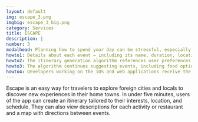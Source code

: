 ```yaml
---
layout: default
img: escape_3.png
imgbig: escape_3_big.png
category: Services
title: ESCAPE
description: |
number: 3
modalhead: Planning how to spend your day can be stressful, especially given the endless possibilities and overwhelming amount of content available on the internet. Sometimes you just want to be told where to go and a suggestion for how long you should spend there.  If you’re unhappy with your generated itinerary, you can choose to regenerate your entire schedule, or lock in certain events and regenerate the rest until you’ve planned your perfect day.<br/><br/>I developed Escape with a team during a hackathon for iXperience, a programming boot camp I attended over the summer. I worked on the backend of the app, which is coded in R.  
howto1: Details about each event – including its name, duration, location, and description – are scraped from TripAdvisor, Zomato, and Google knowledge graphs and stored in a SQLite database. 
howto2: The itinerary generation algorithm references user preferences for time of day and interests, as well as a distance matrix to minimize total distance traveled. The algorithm also incorporates opening and closing times of each event, to ensure events are only recommended during their functional hours.
howto3: The algorithm continues suggesting events, including food options at conventional mealtimes, until the total duration of the events equals the duration for which the user wishes to plan. 
howto4: Developers working on the iOS and web applications receive the final schedule via an API hosted on an Amazon EC2 instance, which they then display to users.
---
```

  Escape is an easy way for travelers to explore foreign cities and locals to discover new experiences in their home towns. In under five minutes, users of the app can create an itinerary tailored to their interests, location, and schedule. They can also view descriptions for each activity or restaurant and a map with directions between events.